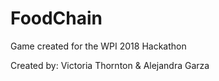 # FoodChain
Game created for the WPI 2018 Hackathon

Created by: Victoria Thornton & Alejandra Garza

